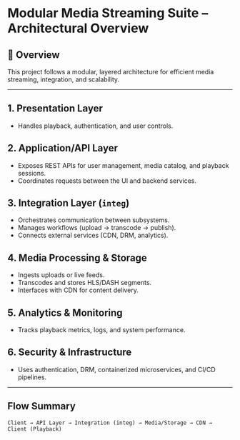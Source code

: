 # Modular Media Streaming Suite – Architectural Overview

## 🧩 Overview
This project follows a modular, layered architecture for efficient media streaming, integration, and scalability.

---

## **1. Presentation Layer**
- Handles playback, authentication, and user controls.

## **2. Application/API Layer**
- Exposes REST APIs for user management, media catalog, and playback sessions.
- Coordinates requests between the UI and backend services.

## **3. Integration Layer (`integ`)**
- Orchestrates communication between subsystems.
- Manages workflows (upload → transcode → publish).
- Connects external services (CDN, DRM, analytics).

## **4. Media Processing & Storage**
- Ingests uploads or live feeds.
- Transcodes and stores HLS/DASH segments.
- Interfaces with CDN for content delivery.

## **5. Analytics & Monitoring**
- Tracks playback metrics, logs, and system performance.

## **6. Security & Infrastructure**
- Uses authentication, DRM, containerized microservices, and CI/CD pipelines.

---

## **Flow Summary**
```
Client → API Layer → Integration (integ) → Media/Storage → CDN → Client (Playback)
```
